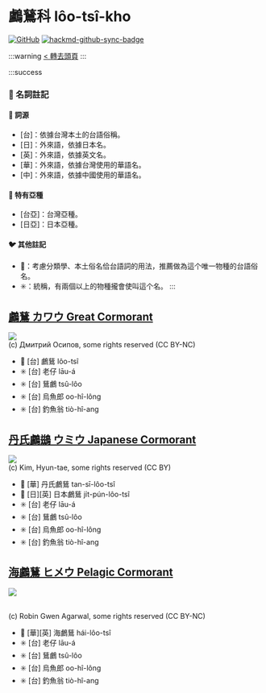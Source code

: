 # 鸕鶿科 lôo-tsî-kho

[![GitHub](https://img.shields.io/badge/GitHub-black?logo=github)](https://github.com/siansiansu/tsiau-a-e-mia)
[![hackmd-github-sync-badge](https://hackmd.io/SrMrUdgGQcKmt2MOpvW-Yg/badge)](https://hackmd.io/SrMrUdgGQcKmt2MOpvW-Yg)

:::warning
[< 轉去頭頁](https://hackmd.io/@siansiansu/Hy4VzNvha)
:::

:::success
### 📖 名詞註記

#### 📎 詞源

- [台]：依據台灣本土的台語俗稱。
- [日]：外來語，依據日本名。
- [英]：外來語，依據英文名。
- [華]：外來語，依據台灣使用的華語名。
- [中]：外來語，依據中國使用的華語名。

#### 🎏 特有亞種

- [台亞]：台灣亞種。
- [日亞]：日本亞種。

#### 🐦 其他註記

- 🎯：考慮分類學、本土俗名佮台語詞的用法，推薦做為這个唯一物種的台語俗名。
- ✳️：統稱，有兩個以上的物種攏會使叫這个名。
:::

## [鸕鶿 カワウ Great Cormorant](https://ebird.org/species/grecor)

![](https://inaturalist-open-data.s3.amazonaws.com/photos/141367445/medium.jpg)
<br/>
(c) Дмитрий Осипов, some rights reserved (CC BY-NC)

- 🎯 [台] 鸕鶿 lôo-tsî
- ✳️ [台] 老仔 lāu-á
- ✳️ [台] 鶿鸕 tsû-lôo
- ✳️ [台] 烏魚郎 oo-hî-lông
- ✳️ [台] 釣魚翁 tiò-hî-ang

## [丹氏鸕鷀 ウミウ Japanese Cormorant](https://ebird.org/species/japcor1)

![](https://inaturalist-open-data.s3.amazonaws.com/photos/2744316/medium.jpg)
<br/>
(c) Kim, Hyun-tae, some rights reserved (CC BY)

- 🎯 [華] 丹氏鸕鶿 tan-sī-lôo-tsî
- 🎯 [日][英] 日本鸕鶿 ji̍t-pún-lôo-tsî
- ✳️ [台] 老仔 lāu-á
- ✳️ [台] 鶿鸕 tsû-lôo
- ✳️ [台] 烏魚郎 oo-hî-lông
- ✳️ [台] 釣魚翁 tiò-hî-ang

## [海鸕鶿 ヒメウ Pelagic Cormorant](https://ebird.org/species/pelcor)

![](https://inaturalist-open-data.s3.amazonaws.com/photos/12228141/medium.jpg)

<br/>
(c) Robin Gwen Agarwal, some rights reserved (CC BY-NC)

- 🎯 [華][英] 海鸕鶿 hái-lôo-tsî
- ✳️ [台] 老仔 lāu-á
- ✳️ [台] 鶿鸕 tsû-lôo
- ✳️ [台] 烏魚郎 oo-hî-lông
- ✳️ [台] 釣魚翁 tiò-hî-ang

